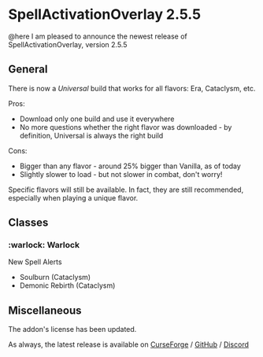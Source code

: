 # SpellActivationOverlay 2.5.5
@here I am pleased to announce the newest release of SpellActivationOverlay, version 2.5.5
## General
There is now a _Universal_ build that works for all flavors: Era, Cataclysm, etc.

Pros:
- Download only one build and use it everywhere
- No more questions whether the right flavor was downloaded - by definition, Universal is always the right build

Cons:
- Bigger than any flavor - around 25% bigger than Vanilla, as of today
- Slightly slower to load - but not slower in combat, don't worry!

Specific flavors will still be available. In fact, they are still recommended, especially when playing a unique flavor.
## Classes
### :warlock:  Warlock
New Spell Alerts
- Soulburn (Cataclysm)
- Demonic Rebirth (Cataclysm)
## Miscellaneous
The addon's license has been updated.

As always, the latest release is available on [CurseForge](https://www.curseforge.com/wow/addons/spellactivationoverlay) / [GitHub](https://github.com/ennvina/spellactivationoverlay/releases/latest) / [Discord](https://discord.com/channels/1013194771969355858/1379111832207228938)